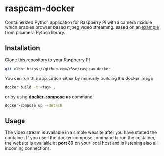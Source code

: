 # raspcam-docker

Containerized Python application for Raspberry Pi with a camera module which enables browser based mjpeg video streaming. Based on an [example](https://github.com/waveform80/picamera/blob/release-1.13/docs/examples/web_streaming.py) from picamera Python library.

## Installation

Clone this repository to your Raspberry PI

```bash
git clone https://github.com/v3se/raspcam-docker
```

You can run this application either by manually building the docker image

```bash
docker build -t <tag> . 
```

or by using **[docker-compose](https://docs.docker.com/compose/install/) up** command

```bash
docker-compose up --detach
```

## Usage

The video stream is available in a simple website after you have started the container. If you used the docker-compose command to run the container, the website is available at **port 80** on your local host and is listening also all incoming connections.
